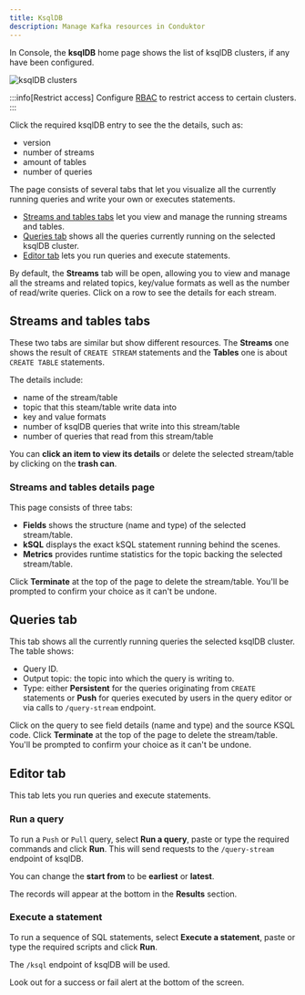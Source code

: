 ```yaml
---
title: KsqlDB
description: Manage Kafka resources in Conduktor
---
```


In <GlossaryTerm>Console</GlossaryTerm>, the **ksqlDB** home page shows the list of ksqlDB <GlossaryTerm>clusters</GlossaryTerm>, if any have been configured.

![ksqlDB clusters](/guide/ksql_clusters.png)

:::info[Restrict access]
Configure [RBAC](/guide/conduktor-in-production/admin/set-up-rbac) to restrict access to certain clusters.
:::

Click the required ksqlDB entry to see the the details, such as:

- version
- number of streams
- amount of tables
- number of queries

The page consists of several tabs that let you visualize all the currently running queries and write your own or executes statements.

- [Streams and tables tabs](#streams-and-tables-tabs) let you view and manage the running streams and tables.
- [Queries tab](#queries-tab) shows all the queries currently running on the selected ksqlDB cluster.
- [Editor tab](#editor-tab) lets you run queries and execute statements.

By default, the **Streams** tab will be open, allowing you to view and manage all the streams and related topics, key/value formats as well as the number of read/write queries. Click on a row to see the details for each stream.

## Streams and tables tabs

These two tabs are similar but show different resources. The **Streams** one shows the result of `CREATE STREAM` statements and the **Tables** one is about `CREATE TABLE` statements.

The details include:

- name of the stream/table
- topic that this steam/table write data into
- key and value formats
- number of ksqlDB queries that write into this stream/table
- number of queries that read from this stream/table

You can **click an item to view its details** or delete the selected stream/table by clicking on the **trash can**.

### Streams and tables details page

This page consists of three tabs:

- **Fields** shows the structure (name and type) of the selected stream/table.
- **kSQL** displays the exact kSQL statement running behind the scenes.
- **Metrics** provides runtime statistics for the topic backing the selected stream/table.

Click **Terminate** at the top of the page to delete the stream/table. You'll be prompted to confirm your choice as it can't be undone.

## Queries tab

This tab shows all the currently running queries the selected ksqlDB cluster. The table shows:

- Query ID.
- Output topic: the topic into which the query is writing to.
- Type: either **Persistent** for the queries originating from `CREATE` statements or **Push** for queries executed by users in the query editor or via calls to `/query-stream` endpoint.

Click on the query to see field details (name and type) and the source KSQL code. Click **Terminate** at the top of the page to delete the stream/table. You'll be prompted to confirm your choice as it can't be undone.

## Editor tab

This tab lets you run queries and execute statements.

### Run a query

To run a `Push` or `Pull` query, select **Run a query**, paste or type the required commands and click **Run**. This will send requests to the `/query-stream` endpoint of ksqlDB.

You can change the **start from** to be **earliest** or **latest**.

The records will appear at the bottom in the **Results** section.

### Execute a statement

To run a sequence of SQL statements, select **Execute a statement**, paste or type the required scripts and click **Run**.

The `/ksql` endpoint of ksqlDB will be used.

Look out for a success or fail alert at the bottom of the screen.
